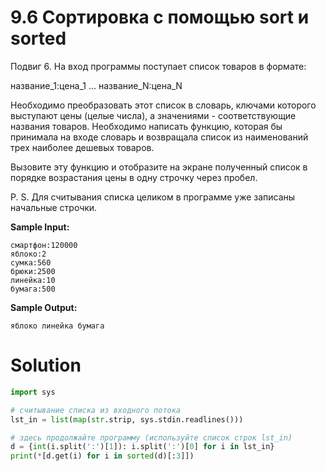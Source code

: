# 9.6 Сортировка с помощью sort и sorted

Подвиг 6. На вход программы поступает список товаров в формате:

название_1:цена_1
...
название_N:цена_N

Необходимо преобразовать этот список в словарь, ключами которого выступают цены (целые числа), а значениями -
соответствующие названия товаров. Необходимо написать функцию, которая бы принимала на входе словарь и возвращала список
из наименований трех наиболее дешевых товаров.

Вызовите эту функцию и отобразите на экране полученный список в порядке возрастания цены в одну строчку через пробел.

P. S. Для считывания списка целиком в программе уже записаны начальные строчки.

**Sample Input:**

```
смартфон:120000
яблоко:2
сумка:560
брюки:2500
линейка:10
бумага:500
```

**Sample Output:**

```
яблоко линейка бумага
```

# Solution

```python
import sys

# считывание списка из входного потока
lst_in = list(map(str.strip, sys.stdin.readlines()))

# здесь продолжайте программу (используйте список строк lst_in)
d = {int(i.split(':')[1]): i.split(':')[0] for i in lst_in}
print(*[d.get(i) for i in sorted(d)[:3]])
```